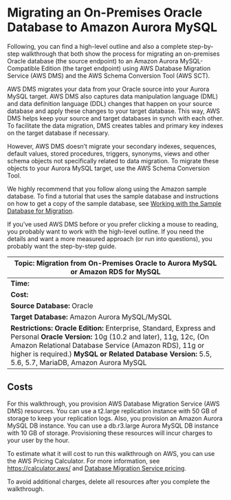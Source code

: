 # Migrating an On\-Premises Oracle Database to Amazon Aurora MySQL<a name="chap-on-premoracle2aurora"></a>

Following, you can find a high\-level outline and also a complete step\-by\-step walkthrough that both show the process for migrating an on\-premises Oracle database \(the source endpoint\) to an Amazon Aurora MySQL\-Compatible Edition \(the target endpoint\) using AWS Database Migration Service \(AWS DMS\) and the AWS Schema Conversion Tool \(AWS SCT\)\.

 AWS DMS migrates your data from your Oracle source into your Aurora MySQL target\. AWS DMS also captures data manipulation language \(DML\) and data definition language \(DDL\) changes that happen on your source database and apply these changes to your target database\. This way, AWS DMS helps keep your source and target databases in synch with each other\. To facilitate the data migration, DMS creates tables and primary key indexes on the target database if necessary\.

However, AWS DMS doesn’t migrate your secondary indexes, sequences, default values, stored procedures, triggers, synonyms, views and other schema objects not specifically related to data migration\. To migrate these objects to your Aurora MySQL target, use the AWS Schema Conversion Tool\.

We highly recommend that you follow along using the Amazon sample database\. To find a tutorial that uses the sample database and instructions on how to get a copy of the sample database, see [Working with the Sample Database for Migration](chap-on-premoracle2aurora.appendix.sampledatabase.md)\.

If you’ve used AWS DMS before or you prefer clicking a mouse to reading, you probably want to work with the high\-level outline\. If you need the details and want a more measured approach \(or run into questions\), you probably want the step\-by\-step guide\.


| Topic: Migration from On\-Premises Oracle to Aurora MySQL or Amazon RDS for MySQL | 
| --- | 
|   **Time:**   | 
|   **Cost:**   | 
|   **Source Database:** Oracle  | 
|   **Target Database:** Amazon Aurora MySQL/MySQL  | 
|   **Restrictions:**   **Oracle Edition:** Enterprise, Standard, Express and Personal  **Oracle Version:** 10g \(10\.2 and later\), 11g, 12c, \(On Amazon Relational Database Service \(Amazon RDS\), 11g or higher is required\.\)  **MySQL or Related Database Version:** 5\.5, 5\.6, 5\.7, MariaDB, Amazon Aurora MySQL  | 

## Costs<a name="chap-on-premoracle2aurora.costs"></a>

For this walkthrough, you provision AWS Database Migration Service \(AWS DMS\) resources\. You can use a t2\.large replication instance with 50 GB of storage to keep your replication logs\. Also, you provision an Amazon Aurora MySQL DB instance\. You can use a db\.r3\.large Aurora MySQL DB instance with 10 GB of storage\. Provisioning these resources will incur charges to your user by the hour\.

To estimate what it will cost to run this walkthrough on AWS, you can use the AWS Pricing Calculator\. For more information, see [https://calculator\.aws/](https://calculator.aws/) and [Database Migration Service pricing](https://aws.amazon.com/dms/pricing/)\.

To avoid additional charges, delete all resources after you complete the walkthrough\.